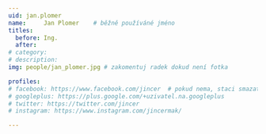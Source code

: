 ```yaml
---
uid: jan.plomer
name:     Jan Plomer  	# běžně používáné jméno
titles:
  before: Ing.
  after: 
# category:
# description: 
img: people/jan_plomer.jpg # zakomentuj radek dokud není fotka

profiles:
# facebook: https://www.facebook.com/jincer  # pokud nema, staci smazat tuto radku
# googleplus: https://plus.google.com/+uzivatel.na.googleplus
# twitter: https://twitter.com/jincer
# instagram: https://www.instagram.com/jincermak/ 

---
```

